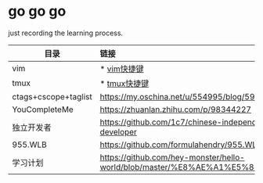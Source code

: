 # go go go
just recording the learning process.

目录|链接
--|:--
vim|* [vim快捷键](https://github.com/hey-monster/hello-world/blob/master/tools/vim%E5%BF%AB%E6%8D%B7%E9%94%AE.md)
tmux|* [tmux快捷键](http://louiszhai.github.io/2017/09/30/tmux/#Tmux%E5%BF%AB%E6%8D%B7%E6%8C%87%E4%BB%A4)
ctags+cscope+taglist|https://my.oschina.net/u/554995/blog/59927
YouCompleteMe|https://zhuanlan.zhihu.com/p/98344227
独立开发者|https://github.com/1c7/chinese-independent-developer 
955.WLB|https://github.com/formulahendry/955.WLB
学习计划|https://github.com/hey-monster/hello-world/blob/master/%E8%AE%A1%E5%88%92.md

